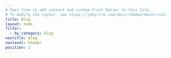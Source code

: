 ```yaml
---
# Feel free to add content and custom Front Matter to this file.
# To modify the layout, see https://jekyllrb.com/docs/themes/#overriding-theme-defaults
title: Blog
layout: home
filter:
  - by_category: blog
navtitle: Blog
navlevel: header
position: 1
---
```

